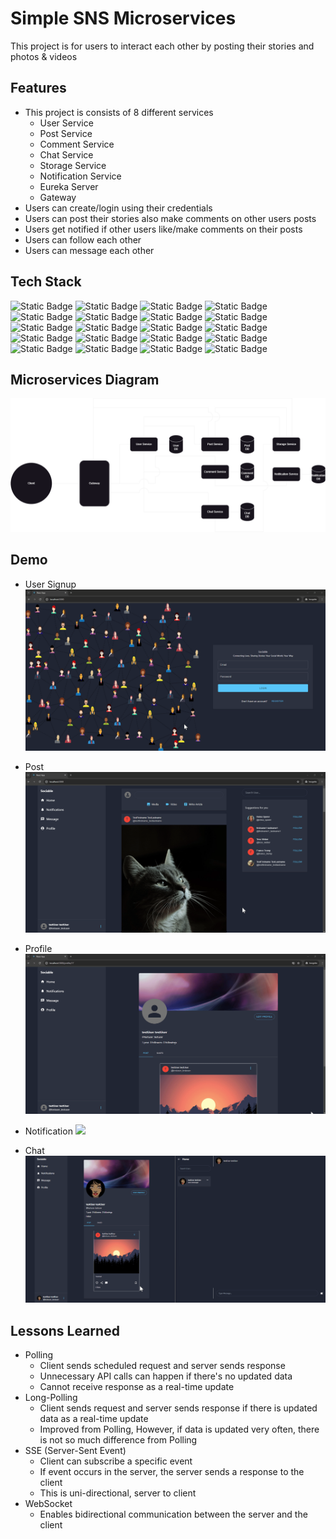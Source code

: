 # Simple SNS Microservices

This project is for users to interact each other by posting their stories and photos & videos

## Features

- This project is consists of 8 different services
  - User Service
  - Post Service
  - Comment Service
  - Chat Service
  - Storage Service
  - Notification Service
  - Eureka Server
  - Gateway
- Users can create/login using their credentials
- Users can post their stories also make comments on other users posts
- Users get notified if other users like/make comments on their posts
- Users can follow each other
- Users can message each other

## Tech Stack

![Static Badge](https://img.shields.io/badge/Spring_Boot-blue)
![Static Badge](https://img.shields.io/badge/Spring_Web-blue)
![Static Badge](https://img.shields.io/badge/Spring_Security-blue)
![Static Badge](https://img.shields.io/badge/Open_Feign-blue)
![Static Badge](https://img.shields.io/badge/Netflix_Euraka-blue)
![Static Badge](https://img.shields.io/badge/Lombok-blue)
![Static Badge](https://img.shields.io/badge/Gradle-blue)
![Static Badge](https://img.shields.io/badge/JWT-blue)
![Static Badge](https://img.shields.io/badge/SpringDataJPA-blue)
![Static Badge](https://img.shields.io/badge/MySQL-blue)
![Static Badge](https://img.shields.io/badge/JUnit-blue)
![Static Badge](https://img.shields.io/badge/Mockito-blue)
![Static Badge](https://img.shields.io/badge/Web_Socket-blue)
![Static Badge](https://img.shields.io/badge/SSE-blue)
![Static Badge](https://img.shields.io/badge/ReactJS-blue)
![Static Badge](https://img.shields.io/badge/Recoil-blue)
![Static Badge](https://img.shields.io/badge/React_Query-blue)
![Static Badge](https://img.shields.io/badge/Axios-blue)
![Static Badge](https://img.shields.io/badge/MUI-blue)
![Static Badge](https://img.shields.io/badge/TailwindCSS-blue)

## Microservices Diagram
![](images/SNS_DIagram.png)

## Demo
- User Signup
  ![](images/signup.gif)

- Post
  ![](images/post.gif)

- Profile
  ![](images/profile.gif)

- Notification
  ![](images/notification.gif)

- Chat
  ![](images/chat.gif)


## Lessons Learned

- Polling
    - Client sends scheduled request and server sends response
    - Unnecessary API calls can happen if there's no updated data
    - Cannot receive response as a real-time update
- Long-Polling
    - Client sends request and server sends response if there is updated data as a real-time update
    - Improved from Polling, However, if data is updated very often, there is not so much difference from Polling
- SSE (Server-Sent Event)
    - Client can subscribe a specific event
    - If event occurs in the server, the server sends a response to the client
    - This is uni-directional, server to client
- WebSocket
    - Enables bidirectional communication between the server and the client
